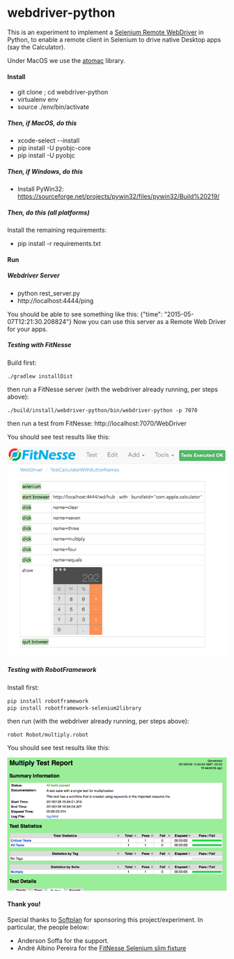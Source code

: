 webdriver-python
================

This is an experiment to implement a [Selenium Remote WebDriver](https://w3c.github.io/webdriver/#list-of-endpoints) in Python, to enable a remote
client in Selenium to drive native Desktop apps (say the Calculator). 

Under MacOS we use the [atomac](https://github.com/pyatom/pyatom) library.


#### Install


* git clone <this repo>; cd webdriver-python
* virtualenv env
* source ./env/bin/activate

##### Then, if MacOS, do this
* xcode-select --install
* pip install -U pyobjc-core
* pip install -U pyobjc

##### Then, if Windows, do this
* Install PyWin32: https://sourceforge.net/projects/pywin32/files/pywin32/Build%20219/

##### Then, do this (all platforms)

Install the remaining requirements:

* pip install -r requirements.txt


#### Run

##### Webdriver Server
* python rest_server.py
* http://localhost:4444/ping

You should be able to see something like this: {"time": "2015-05-07T12:21:30.208824"}
Now you can use this server as a Remote Web Driver for your apps.

##### Testing with FitNesse
Build first:

```
./gradlew installDist
```

then run a FitNesse server (with the webdriver already running, per steps above):

```
./build/install/webdriver-python/bin/webdriver-python -p 7070
```

then run a test from FitNesse: http://localhost:7070/WebDriver

You should see test results like this:

![FitNesse - Calculator](fitnesse.png)

##### Testing with RobotFramework

Install first:

```
pip install robotframework
pip install robotframework-selenium2library
```

then run (with the webdriver already running, per steps above):

```
robot Robot/multiply.robot 

```
You should see test results like this:

![Robot - Calculator](robot.png)


#### Thank you!

Special thanks to [Softplan](http://www.softplan.con.br) for sponsoring this project/experiment. In particular, the people below:
  
  * Anderson Soffa for the support.
  * André Albino Pereira for the [FitNesse Selenium slim fixture](https://github.com/andreptb/fitnesse-selenium-slim)
